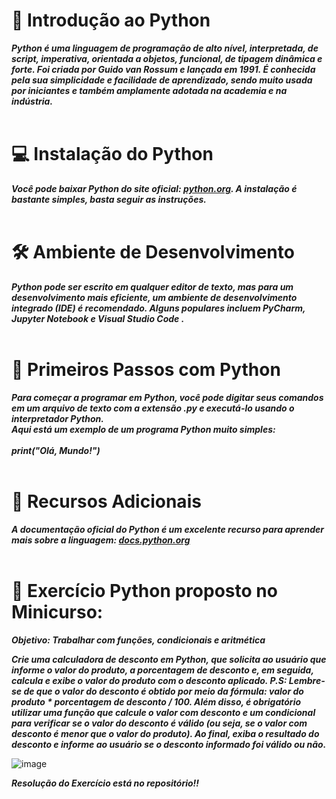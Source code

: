 # 🐍 Introdução ao Python

***Python é uma linguagem de programação de alto nível, interpretada, de script, imperativa, orientada a objetos, funcional, de tipagem dinâmica e forte. Foi criada por Guido van Rossum e lançada em 1991. É conhecida pela sua simplicidade e facilidade de aprendizado, sendo muito usada por iniciantes e também amplamente adotada na academia e na indústria.***
<br />
<br />

# 💻 Instalação do Python

***Você pode baixar Python do site oficial: [python.org](https://www.python.org). 
A instalação é bastante simples, basta seguir as instruções.***
<br />
<br />

# 🛠️ Ambiente de Desenvolvimento

***Python pode ser escrito em qualquer editor de texto, mas para um desenvolvimento mais eficiente, um ambiente de desenvolvimento integrado (IDE) é recomendado. Alguns populares incluem PyCharm, Jupyter Notebook e Visual Studio Code .***
<br />
<br />

# 🚀 Primeiros Passos com Python

***Para começar a programar em Python, você pode digitar seus comandos em um arquivo de texto com a extensão .py e executá-lo usando o interpretador Python. 
<br /> Aqui está um exemplo de um programa Python muito simples: 
<br /> <br />_print("Olá, Mundo!")_***
<br />
<br />

# 📖 Recursos Adicionais

***A documentação oficial do Python é um excelente recurso para aprender mais sobre a linguagem: [docs.python.org](https://docs.python.org/3/)***
<br />
<br />


# 📝 Exercício Python proposto no Minicurso:

***Objetivo: Trabalhar com funções, condicionais e aritmética***

***Crie uma calculadora de desconto em Python, que solicita ao usuário que informe o valor do produto, a porcentagem de desconto e, em seguida, calcula e exibe o valor do produto com o desconto aplicado. 
_P.S: Lembre-se de que o valor do desconto é obtido por meio da fórmula: valor do produto * porcentagem de desconto / 100._
Além disso, é obrigatório utilizar uma função que calcule o valor com desconto e um condicional para verificar se o valor do desconto é válido (ou seja, se o valor com desconto é menor que o valor do produto).
Ao final, exiba o resultado do desconto e informe ao usuário se o desconto informado foi válido ou não.***

![image](https://user-images.githubusercontent.com/61145169/236996411-4673114c-3003-4489-be2b-dada31bf4713.png)

***Resolução do Exercício está no repositório!!***
